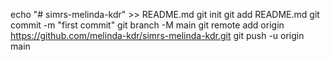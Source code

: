 echo "# simrs-melinda-kdr" >> README.md
git init
git add README.md
git commit -m "first commit"
git branch -M main
git remote add origin https://github.com/melinda-kdr/simrs-melinda-kdr.git
git push -u origin main
